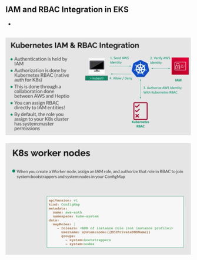 ## IAM and RBAC Integration in EKS
 -
![Kubernetes IAM and RBAC Integration](img/EKS_IAM_RBAC_user.png)
 - 
![EKS_IAM_RBAC_node](img/EKS_IAM_RBAC_node.png)


